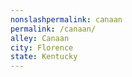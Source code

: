 ```yaml
---
﻿nonslashpermalink: canaan
permalink: /canaan/
alley: Canaan
city: Florence
state: Kentucky
---
```

